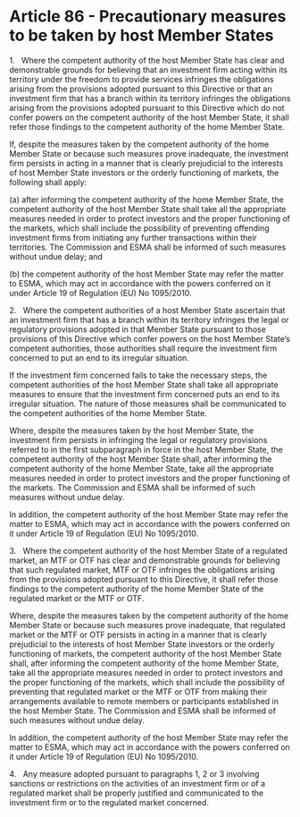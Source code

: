 # Article 86 - Precautionary measures to be taken by host Member States


1.   Where the competent authority of the host Member State has clear and demonstrable grounds for believing that an investment firm acting within its territory under the freedom to provide services infringes the obligations arising from the provisions adopted pursuant to this Directive or that an investment firm that has a branch within its territory infringes the obligations arising from the provisions adopted pursuant to this Directive which do not confer powers on the competent authority of the host Member State, it shall refer those findings to the competent authority of the home Member State.

If, despite the measures taken by the competent authority of the home Member State or because such measures prove inadequate, the investment firm persists in acting in a manner that is clearly prejudicial to the interests of host Member State investors or the orderly functioning of markets, the following shall apply:

(a) after informing the competent authority of the home Member State, the competent authority of the host Member State shall take all the appropriate measures needed in order to protect investors and the proper functioning of the markets, which shall include the possibility of preventing offending investment firms from initiating any further transactions within their territories. The Commission and ESMA shall be informed of such measures without undue delay; and

(b) the competent authority of the host Member State may refer the matter to ESMA, which may act in accordance with the powers conferred on it under Article 19 of Regulation (EU) No 1095/2010.

2.   Where the competent authorities of a host Member State ascertain that an investment firm that has a branch within its territory infringes the legal or regulatory provisions adopted in that Member State pursuant to those provisions of this Directive which confer powers on the host Member State’s competent authorities, those authorities shall require the investment firm concerned to put an end to its irregular situation.

If the investment firm concerned fails to take the necessary steps, the competent authorities of the host Member State shall take all appropriate measures to ensure that the investment firm concerned puts an end to its irregular situation. The nature of those measures shall be communicated to the competent authorities of the home Member State.

Where, despite the measures taken by the host Member State, the investment firm persists in infringing the legal or regulatory provisions referred to in the first subparagraph in force in the host Member State, the competent authority of the host Member State shall, after informing the competent authority of the home Member State, take all the appropriate measures needed in order to protect investors and the proper functioning of the markets. The Commission and ESMA shall be informed of such measures without undue delay.

In addition, the competent authority of the host Member State may refer the matter to ESMA, which may act in accordance with the powers conferred on it under Article 19 of Regulation (EU) No 1095/2010.

3.   Where the competent authority of the host Member State of a regulated market, an MTF or OTF has clear and demonstrable grounds for believing that such regulated market, MTF or OTF infringes the obligations arising from the provisions adopted pursuant to this Directive, it shall refer those findings to the competent authority of the home Member State of the regulated market or the MTF or OTF.

Where, despite the measures taken by the competent authority of the home Member State or because such measures prove inadequate, that regulated market or the MTF or OTF persists in acting in a manner that is clearly prejudicial to the interests of host Member State investors or the orderly functioning of markets, the competent authority of the host Member State shall, after informing the competent authority of the home Member State, take all the appropriate measures needed in order to protect investors and the proper functioning of the markets, which shall include the possibility of preventing that regulated market or the MTF or OTF from making their arrangements available to remote members or participants established in the host Member State. The Commission and ESMA shall be informed of such measures without undue delay.

In addition, the competent authority of the host Member State may refer the matter to ESMA, which may act in accordance with the powers conferred on it under Article 19 of Regulation (EU) No 1095/2010.

4.   Any measure adopted pursuant to paragraphs 1, 2 or 3 involving sanctions or restrictions on the activities of an investment firm or of a regulated market shall be properly justified and communicated to the investment firm or to the regulated market concerned.
